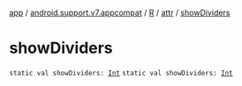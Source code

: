 [app](../../../index.md) / [android.support.v7.appcompat](../../index.md) / [R](../index.md) / [attr](index.md) / [showDividers](.)

# showDividers

`static val showDividers: `[`Int`](https://kotlinlang.org/api/latest/jvm/stdlib/kotlin/-int/index.html)
`static val showDividers: `[`Int`](https://kotlinlang.org/api/latest/jvm/stdlib/kotlin/-int/index.html)